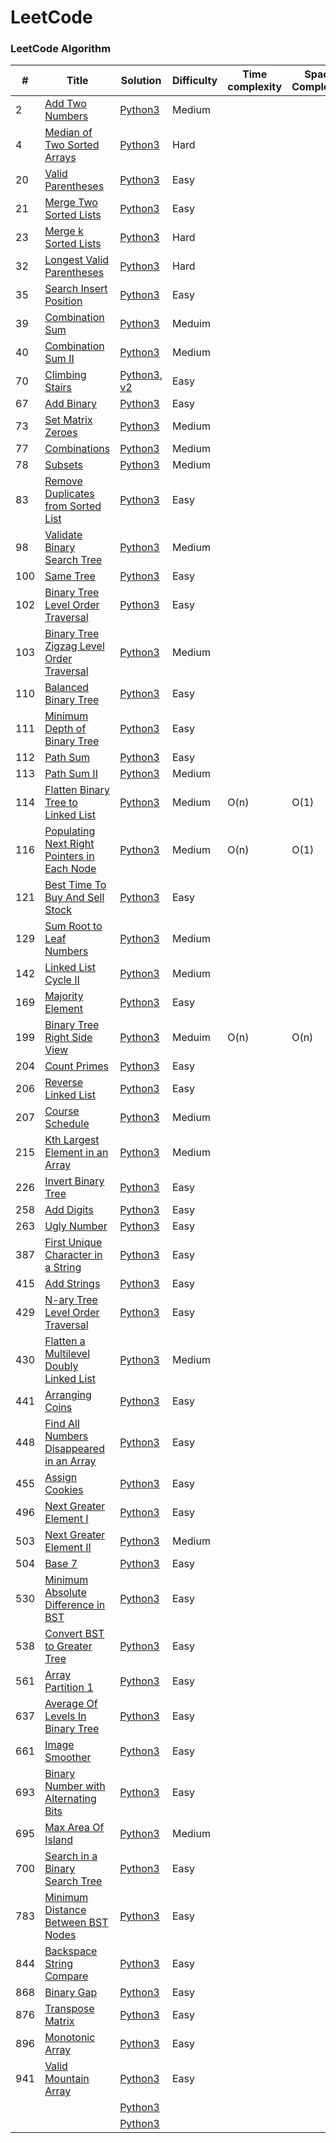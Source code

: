 LeetCode
========

### LeetCode Algorithm

| # | Title | Solution | Difficulty | Time complexity | Space Complexity |
|---| ----- | -------- | ---------- | --------------- | ---------------- |
|2	|[Add Two Numbers](https://leetcode.com/problems/add-two-numbers/)																		|[Python3](./algorithms/python/2_add_two_numbers.py)																								|Medium|
|4	|[Median of Two Sorted Arrays](https://leetcode.com/problems/median-of-two-sorted-arrays/)												|[Python3](./algorithms/python/4_median_of_two_sorted_arrays.py)																					|Hard|
|20 |[Valid Parentheses](https://leetcode.com/problems/valid-parentheses/)																	|[Python3](./algorithms/python/20_valid_parentheses.py)																								|Easy|
|21 |[Merge Two Sorted Lists](https://leetcode.com/problems/merge-two-sorted-lists/)														|[Python3](./algorithms/python/21_merge_two_sorted_lists.py)																						|Easy|
|23 |[Merge k Sorted Lists](https://leetcode.com/problems/merge-k-sorted-lists/)															|[Python3](./algorithms/python/23_merge_k_sorted_lists.py)																							|Hard|
|32 |[Longest Valid Parentheses](https://leetcode.com/problems/longest-valid-parentheses/)													|[Python3](./algorithms/python/32_longest_valid_parentheses.py)																						|Hard|
|35 |[Search Insert Position](https://leetcode.com/problems/search-insert-position/)														|[Python3](./algorithms/python/35_search_insert_position.py)																						|Easy|
|39	|[Combination Sum](https://leetcode.com/problems/combination-sum/)																		|[Python3](./algorithms/python/39_combination_sum.py)																								|Meduim|
|40 |[Combination Sum II](https://leetcode.com/problems/combination-sum-ii/)																|[Python3](./algorithms/python/40_combination_sum_2.py)																								|Medium|
|70 |[Climbing Stairs](https://leetcode.com/problems/climbing-stairs/)																		|[Python3](./algorithms/python/70_climbing_stairs.py), [v2](./algorithms/python/v2/70_climbing_stairs.py)											|Easy|
|67	|[Add Binary](https://leetcode.com/problems/add-binary/)																				|[Python3](./algorithms/python/67_add_binary.py)																									|Easy|
|73 |[Set Matrix Zeroes](https://leetcode.com/problems/set-matrix-zeroes/)																	|[Python3](./algorithms/python/73_set_matrix_zeroes.py)																								|Medium|
|77	|[Combinations](https://leetcode.com/problems/combinations/)																			|[Python3](./algorithms/python/77_combinations.py)																									|Medium|
|78	|[Subsets](https://leetcode.com/problems/subsets/)																						|[Python3](./algorithms/python/78_subsets.py)																										|Medium|
|83 |[Remove Duplicates from Sorted List](https://leetcode.com/problems/remove-duplicates-from-sorted-list/)								|[Python3](./algorithms/python/83_remove_duplicates_from_sorted_list.py)																			|Easy|
|98 |[Validate Binary Search Tree](https://leetcode.com/problems/validate-binary-search-tree/)												|[Python3](./algorithms/python/98_validate_binary_search_tree.py)																					|Medium|
|100|[Same Tree](https://leetcode.com/problems/same-tree/)																					|[Python3](./algorithms/python/100_same_tree.py)																									|Easy|
|102|[Binary Tree Level Order Traversal](https://leetcode.com/problems/binary-tree-level-order-traversal/)									|[Python3](./algorithms/python/102_binary_tree_level_order_traversal.py)																			|Easy|
|103|[Binary Tree Zigzag Level Order Traversal](https://leetcode.com/problems/binary-tree-zigzag-level-order-traversal/)					|[Python3](./algorithms/python/103_binary_tree_zigzag_level_order_traversal.py)																		|Medium|
|110|[Balanced Binary Tree](https://leetcode.com/problems/balanced-binary-tree)																|[Python3](./algorithms/python/110_balanced_binary_tree.py)																							|Easy|
|111|[Minimum Depth of Binary Tree](https://leetcode.com/problems/minimum-depth-of-binary-tree/)											|[Python3](./algorithms/python/111_minimum_depth_of_binary_tree.py)																					|Easy|
|112|[Path Sum](https://leetcode.com/problems/path-sum/)																					|[Python3](./algorithms/python/112_path_sum.py)																										|Easy|
|113|[Path Sum II](https://leetcode.com/problems/path-sum-ii/)																				|[Python3](./algorithms/python/113_path_sum_2.py)																									|Medium|
|114|[Flatten Binary Tree to Linked List](https://leetcode.com/problems/flatten-binary-tree-to-linked-list/)								|[Python3](./algorithms/python/114_flatten_binary_tree_to_linked_list.py)																			|Medium		|O(n)	|O(1)|
|116|[Populating Next Right Pointers in Each Node](https://leetcode.com/problems/populating-next-right-pointers-in-each-node/)				|[Python3](./algorithms/python/116_populating_next_right_pointers_in_each_node.py)																	|Medium		|O(n)	|O(1)|
|121|[Best Time To Buy And Sell Stock](https://leetcode.com/problems/best-time-to-buy-and-sell-stock/)										|[Python3](./algorithms/python/121_best_time_to_buy_and_sell_stock.py)																				|Easy|
|129|[Sum Root to Leaf Numbers](https://leetcode.com/problems/sum-root-to-leaf-numbers/)													|[Python3](./algorithms/python/129_sum_root_to_leaf_numbers.p)																						|Medium|
|142|[Linked List Cycle II](https://leetcode.com/problems/linked-list-cycle-ii/)															|[Python3](./algorithms/python/142_linked_list_cycle_2.py)																							|Medium|
|169|[Majority Element](https://leetcode.com/problems/majority-element/)																	|[Python3](./algorithms/python/169_majority_element.py)																								|Easy|
|199|[Binary Tree Right Side View](https://leetcode.com/problems/binary-tree-right-side-view/)												|[Python3](./algorithms/python/199_binary_tree_right_side_view.py)																					|Meduim		|O(n)	|O(n)|
|204|[Count Primes](https://leetcode.com/problems/count-primes/)																			|[Python3](./algorithms/python/204_count_primes.py)																									|Easy|
|206|[Reverse Linked List](https://leetcode.com/problems/reverse-linked-list/)																|[Python3](./algorithms/python/206_reverse_linked_list.py)																							|Easy|
|207|[Course Schedule](https://leetcode.com/problems/course-schedule/)																		|[Python3](./algorithms/python/207_course_schedule.py)																								|Medium|
|215|[Kth Largest Element in an Array](https://leetcode.com/problems/kth-largest-element-in-an-array/)										|[Python3](./algorithms/python/215_kth_largest_element_is_an_array.py)																				|Medium|
|226|[Invert Binary Tree](https://leetcode.com/problems/invert-binary-tree/)																|[Python3](./algorithms/python/226_invert_binary_tree.py)																							|Easy|
|258|[Add Digits](https://leetcode.com/problems/add-digits/)																				|[Python3](./algorithms/python/258_add_digits.py)																									|Easy|
|263|[Ugly Number](https://leetcode.com/problems/ugly-number/)																				|[Python3](./algorithms/python/263_ugly_number.py)																									|Easy|
|387|[First Unique Character in a String](https://leetcode.com/problems/first-unique-character-in-a-string/)								|[Python3](./algorithms/python/387_first_unique_character_in_a_string.py)																			|Easy|
|415|[Add Strings](https://leetcode.com/problems/add-strings/)																				|[Python3](./algorithms/python/415_add_strings.py)																									|Easy|
|429|[N-ary Tree Level Order Traversal](https://leetcode.com/problems/n-ary-tree-level-order-traversal/)									|[Python3](./algorithms/python/429_n-ary_tree_level_order_traversal.py)																				|Easy|
|430|[Flatten a Multilevel Doubly Linked List](https://leetcode.com/problems/flatten-a-multilevel-doubly-linked-list/)						|[Python3](./algorithms/python/430_flatten_a_multilevel_doubly_linked_list.py)																		|Medium|
|441|[Arranging Coins](https://leetcode.com/problems/arranging-coins/)																		|[Python3](./algorithms/python/441_arranging_coins.py)																								|Easy|
|448|[Find All Numbers Disappeared in an Array](https://leetcode.com/problems/find-all-numbers-disappeared-in-an-array/)					|[Python3](./algorithms/python/448_find_all_numbers_disappeared_in_an_array.p)																		|Easy|
|455|[Assign Cookies]( https://leetcode.com/problems/assign-cookies/)																		|[Python3](./algorithms/python/455_assign_cookies.py)																								|Easy|
|496|[Next Greater Element I](https://leetcode.com/problems/next-greater-element-i/)														|[Python3](./algorithms/python/496_next_greater_element_1.py)																						|Easy|
|503|[Next Greater Element II](https://leetcode.com/problems/next-greater-element-ii/)														|[Python3](./algorithms/python/503_next_greater_element_2.py)																						|Medium|
|504|[Base 7]( https://leetcode.com/problems/base-7/)																						|[Python3](./algorithms/python/504_base_7.py)																										|Easy|
|530|[Minimum Absolute Difference in BST](https://leetcode.com/problems/minimum-absolute-difference-in-bst/)								|[Python3](./algorithms/python/530_minimum_absolute_differenct_in_BST.py)																			|Easy|
|538|[Convert BST to Greater Tree](https://leetcode.com/problems/convert-bst-to-greater-tree)												|[Python3](./algorithms/python/538_convert_bst_to_greater_tree.py)																					|Easy|
|561|[Array Partition 1](https://leetcode.com/problems/array-partition-i/)																	|[Python3](./algorithms/python/561_array_partition_1.py)																							|Easy|
|637|[Average Of Levels In Binary Tree](https://leetcode.com/problems/average-of-levels-in-binary-tree/)									|[Python3](./algorithms/python/637_average_of_levels_in_binary_tree.py)																				|Easy|
|661|[Image Smoother](https://leetcode.com/problems/image-smoother)																			|[Python3](./algorithms/python/661_image_smoother.py)																								|Easy|
|693|[Binary Number with Alternating Bits](https://leetcode.com/problems/binary-number-with-alternating-bits)								|[Python3](./algorithms/python/693_binary_number_with_alternating_bits.py)																			|Easy|
|695|[Max Area Of Island](https://leetcode.com/problems/max-area-of-island/)																|[Python3](./algorithms/python/695_max_area_of_island.py)																							|Medium|
|700|[Search in a Binary Search Tree](https://leetcode.com/problems/search-in-a-binary-search-tree/)										|[Python3](./algorithms/python/700_search_in_a_binary_search_tree.py)																				|Easy|
|783|[Minimum Distance Between BST Nodes](https://leetcode.com/problems/minimum-distance-between-bst-nodes/)								|[Python3](./algorithms/python/783_minimum_distance_between_bst_nodes.py)																			|Easy|
|844|[Backspace String Compare](https://leetcode.com/problems/backspace-string-compare/)													|[Python3](./algorithms/python/844_backspace_string_compare.py)																						|Easy|
|868|[Binary Gap](https://leetcode.com/problems/binary-gap)																					|[Python3](./algorithms/python/868_binary_gap.py)																									|Easy|
|876|[Transpose Matrix](https://leetcode.com/problems/transpose-matrix/)																	|[Python3](./algorithms/python/876_transpose_matrix.py)																								|Easy|
|896|[Monotonic Array](https://leetcode.com/problems/monotonic-array/)																		|[Python3](./algorithms/python/896_monotonic_array.py)																								|Easy|
|941|[Valid Mountain Array](https://leetcode.com/problems/valid-mountain-array/)															|[Python3](./algorithms/python/941_valid_mountain_array.py)																							|Easy|
||[]()|[Python3](./algorithms/python/)||||
||[]()|[Python3](./algorithms/python/v2)|||
